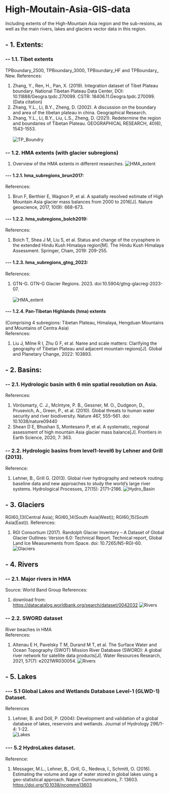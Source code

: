 # High-Moutain-Asia-GIS-data
Including extents of the High-Mountain Asia region and the  sub-resions, as well as the main rivers, lakes and glaciers vector data in this region.

## - 1. Extents:
### -- 1.1. Tibet extents  
TPBoundary_2500, TPBoundary_3000, TPBoundary_HF and TPBoundary_ New.
References:
1. Zhang, Y., Ren, H., Pan, X. (2019). Integration dataset of Tibet Plateau boundary. National Tibetan Plateau Data Center, DOI: 10.11888/Geogra.tpdc.270099. CSTR: 18406.11.Geogra.tpdc.270099. (Data citation)
2. Zhang, Y.L., Li, B.Y., Zheng, D. (2002). A discussion on the boundary and area of the tibetan plateau in china. Geographical Research.
3. Zhang, Y.L., Li, B.Y., Liu, L.S., Zheng, D. (2021). Redetermine the region and boundaries of Tibetan Plateau. GEOGRAPHICAL RESEARCH, 40(6), 1543-1553.<br>  
![TP_Boundry](figures/TP_Boundaries.png)

### -- 1.2. HMA extents (with glacier subregions)  
1) Overview of the HMA extents in different researches.
![HMA_extent](figures/hma_subregions_compare.png)

#### --- 1.2.1. hma_subregions_brun2017:
References:
1) Brun F, Berthier E, Wagnon P, et al. A spatially resolved estimate of High Mountain Asia glacier mass balances from 2000 to 2016[J]. Nature geoscience, 2017, 10(9): 668-673.
#### --- 1.2.2. hma_subregions_bolch2019:   
References:
1) Bolch T, Shea J M, Liu S, et al. Status and change of the cryosphere in the extended Hindu Kush Himalaya region[M]. The Hindu Kush Himalaya Assessment. Springer, Cham, 2019: 209-255.<br>  
#### --- 1.2.3. hma_subregions_gtng_2023:
References:
1) GTN-G. GTN-G Glacier Regions. 2023. doi:10.5904/gtng-glacreg-2023-07.<br>  
![HMA_extent](figures/hma_subregions_gtng.png)


#### --- 1.2.4. Pan-Tibetan Highlands (hma) extents 
(Comprising 4 subregions: Tibetan Plateau, Himalaya, Hengduan Mountains and Mountains of Centra Asia)   
References:
1. Liu J, Milne R I, Zhu G F, et al. Name and scale matters: Clarifying the geography of Tibetan Plateau and adjacent mountain regions[J]. Global and Planetary Change, 2022: 103893.

## - 2. Basins:
### -- 2.1. Hydrologic basin  with 6 min spatial resolution on Asia.
References:
1. Vörösmarty, C. J., McIntyre, P. B., Gessner, M. O., Dudgeon, D., Prusevich, A., Green, P., et al. (2010). Global threats to human water security and river biodiversity. Nature 467, 555–561. doi: 10.1038/nature09440  
2. Shean D E, Bhushan S, Montesano P, et al. A systematic, regional assessment of high mountain Asia glacier mass balance[J]. Frontiers in Earth Science, 2020, 7: 363.<br>  
### -- 2.2. Hydrologic basins from level1-level6 by Lehner and Grill (2013).
Reference: 
1. Lehner, B., Grill G. (2013). Global river hydrography and network routing: baseline data and new approaches to study the world’s large river systems. Hydrological Processes, 27(15): 2171–2186.
![Hydro_Basin](figures/hma_hydro_basins.png)

## - 3. Glaciers  
RGI60_13(Central Asia); RGI60_14(South Asia(West)); RGI60_15(South Asia(East)). 
References:
1. RGI Consortium (2017). Randolph Glacier Inventory – A Dataset of Global Glacier Outlines: Version 6.0: Technical Report. Technical report, Global Land Ice Measurements from Space. doi: 10.7265/N5-RGI-60.
![Glaciers](figures/hma_glaciers.png)

## - 4. Rivers  
### -- 2.1. Major rivers in HMA 
Source: World Band Group
References:
1. download from: https://datacatalog.worldbank.org/search/dataset/0042032
![Rivers](figures/hma_major_rivers.png)
### -- 2.2. SWORD dataset
River beaches in HMA   
References:
1. Altenau E H, Pavelsky T M, Durand M T, et al. The Surface Water and Ocean Topography (SWOT) Mission River Database (SWORD): A global river network for satellite data products[J]. Water Resources Research, 2021, 57(7): e2021WR030054.
![Rivers](figures/hma_river_reaches_sword.png)

## - 5. Lakes  
### --- 5.1 Global Lakes and Wetlands Database Level-1 (GLWD-1) Dataset.
References
1. Lehner, B. and Döll, P. (2004): Development and validation of a global database of lakes, reservoirs and wetlands. Journal of Hydrology 296/1-4: 1-22.  
![Lakes](figures/hma_lakes.png)

### --- 5.2 HydroLakes dataset.
Reference: 
1. Messager, M.L., Lehner, B., Grill, G., Nedeva, I., Schmitt, O. (2016). Estimating the volume and age of water stored in global lakes using a geo-statistical approach. Nature Communications, 7: 13603. https://doi.org/10.1038/ncomms13603


